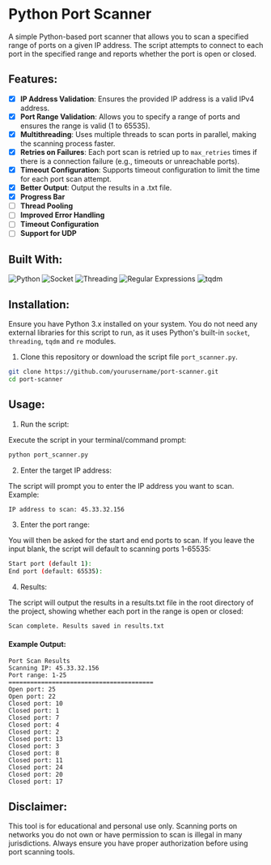 # Python Port Scanner

A simple Python-based port scanner that allows you to scan a specified range of ports on a given IP address. The script attempts to connect to each port in the specified range and reports whether the port is open or closed.

## Features:
- [X] **IP Address Validation**: Ensures the provided IP address is a valid IPv4 address.
- [X] **Port Range Validation**: Allows you to specify a range of ports and ensures the range is valid (1 to 65535).
- [X] **Multithreading**: Uses multiple threads to scan ports in parallel, making the scanning process faster.
- [X] **Retries on Failures**: Each port scan is retried up to `max_retries` times if there is a connection failure (e.g., timeouts or unreachable ports).
- [X] **Timeout Configuration**: Supports timeout configuration to limit the time for each port scan attempt.
- [X] **Better Output**: Output the results in a .txt file.
- [X] **Progress Bar** 
- [ ] **Thread Pooling** 
- [ ] **Improved Error Handling** 
- [ ] **Timeout Configuration** 
- [ ] **Support for UDP** 

## Built With:

![Python](https://img.shields.io/badge/Python-3776AB?style=for-the-badge&logo=python&logoColor=white)
![Socket](https://img.shields.io/badge/Socket-000000?style=for-the-badge&logo=python&logoColor=white)
![Threading](https://img.shields.io/badge/Threading-000000?style=for-the-badge&logo=python&logoColor=white)
![Regular Expressions](https://img.shields.io/badge/Regex-000000?style=for-the-badge&logo=python&logoColor=white)
![tqdm](https://img.shields.io/badge/tqdm-000000?style=for-the-badge&logo=python&logoColor=white)

## Installation:

Ensure you have Python 3.x installed on your system. You do not need any external libraries for this script to run, as it uses Python's built-in `socket`, `threading`, `tqdm` and `re` modules.

1. Clone this repository or download the script file `port_scanner.py`.

```bash
git clone https://github.com/yourusername/port-scanner.git
cd port-scanner
```

## Usage:

1. Run the script:

Execute the script in your terminal/command prompt:

```sh
python port_scanner.py
```

2. Enter the target IP address:

The script will prompt you to enter the IP address you want to scan. Example:

```sh
IP address to scan: 45.33.32.156
```

3. Enter the port range:

You will then be asked for the start and end ports to scan. If you leave the input blank, the script will default to scanning ports 1-65535:

```sh
Start port (default 1): 
End port (default: 65535): 
```

4. Results:

The script will output the results in a results.txt file in the root directory of the project, showing whether each port in the range is open or closed:

```
Scan complete. Results saved in results.txt
```

#### Example Output:

```
Port Scan Results
Scanning IP: 45.33.32.156
Port range: 1-25
========================================
Open port: 25
Open port: 22
Closed port: 10
Closed port: 1
Closed port: 7
Closed port: 4
Closed port: 2
Closed port: 13
Closed port: 3
Closed port: 8
Closed port: 11
Closed port: 24
Closed port: 20
Closed port: 17
```

## Disclaimer:

This tool is for educational and personal use only. Scanning ports on networks you do not own or have permission to scan is illegal in many jurisdictions. Always ensure you have proper authorization before using port scanning tools.